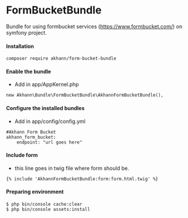 # FormBucketBundle
Bundle for using formbucket services (https://www.formbucket.com/) on symfony project.

#### Installation
```
composer require akhann/form-bucket-bundle
```

#### Enable the bundle
* Add in app/AppKernel.php
```
new Akhann\Bundle\FormBucketBundle\AkhannFormBucketBundle(),
```

#### Configure the installed bundles
* Add in app/config/config.yml
```
#Akhann Form Bucket
akhann_form_bucket:
    endpoint: "url goes here"
```

#### Include form
* this line goes in twig file where form should be.
```
{% include 'AkhannFormBucketBundle:form:form.html.twig' %}

```
#### Preparing environment
```
$ php bin/console cache:clear
$ php bin/console assets:install
```
